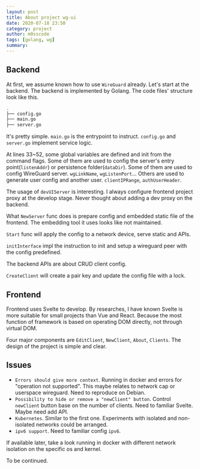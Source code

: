 ```yaml
---
layout: post
title: About project wg-ui
date: 2020-07-18 23:50
category: project
author: m0sscode
tags: [golang, wg]
summary:
---
```


## Backend

At first, we assume known how to use `WireGuard` already. Let's start at the backend.
The backend is implemented by Golang. The code files' structure look like this.

```bash
.
├── config.go
├── main.go
├── server.go
```

It's pretty simple. `main.go` is the entrypoint to instruct. `config.go` and `server.go` implement service logic.

At lines 33~52, some global variables are defined and init from the command flags.
Some of them are used to config the server's entry point(`listenAddr`) or persistence folder(`dataDir`).
Some of them are used to config WireGuard server. `wgLinkName`, `wgListenPort`...
Others are used to generate user config and another user. `clientIPRange`, `authUserHeader`.

The usage of `devUIServer` is interesting. I always configure frontend project proxy at the develop stage.
Never thought about adding a dev proxy on the backend.

What `NewServer` func does is prepare config and embedded static file of the frontend.
The embedding tool it uses looks like not maintained.

`Start` func will apply the config to a network device, serve static and APIs.

`initInterface` impl the instruction to init and setup a wireguard peer with the config predefined.

The backend APIs are about CRUD client config.

`CreateClient` will create a pair key and update the config file with a lock.

## Frontend

Frontend uses Svelte to develop. By researches, I have known Svelte is more suitable for small projects than Vue and React. Because the most function of framework is based on operating DOM directly, not through virtual DOM.

Four major components are `EditClient`, `NewClient`, `About`, `Clients`. The design of the project is simple and clear.

## Issues



- `Errors should give more context`. Running in docker and errors for "operation not supported". This maybe relates to network cap or userspace wireguard. Need to reproduce on Debian.
- `Possibility to hide or remove a "newClient" button`. Control `newClient` button base on the number of clients. Need to familiar Svelte. Maybe need add API.
- `Kubernetes`. Similar to the first one. Experiments with isolated and non-isolated networks could be arranged.
- `ipv6 support`. Need to familiar config `ipv6`.

If available later, take a look running in docker with different network isolation on the specific os and kernel.

To be continued.